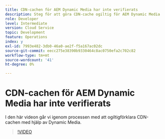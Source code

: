 ```yaml
---
title: CDN-cachen för AEM Dynamic Media har inte verifierats
description: Steg för att göra CDN-cache ogiltig för AEM Dynamic Media
role: Developer
level: Intermediate
version: Cloud Service
topic: Development
feature: Operations
index: y
exl-id: 7993e482-3db0-46a0-ae2f-f5a167ac02dc
source-git-commit: eecc275e38390b9330464c8ac0750efa2c702c82
workflow-type: tm+mt
source-wordcount: '41'
ht-degree: 0%

---
```


# CDN-cachen för AEM Dynamic Media har inte verifierats

I den här videon går vi igenom processen med att ogiltigförklara CDN-cachen med hjälp av Dynamic Media.

>[!VIDEO](https://video.tv.adobe.com/v/335457?quality=12&learn=on)
